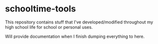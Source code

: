 # schooltime-tools
This repository contains stuff that I've developed/modified throughout my high school life for school or personal uses.

Will provide documentation when I finish dumping everything to here.
